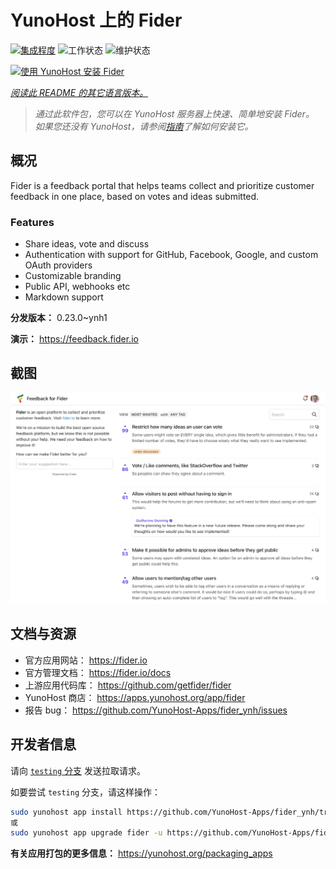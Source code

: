 <!--
注意：此 README 由 <https://github.com/YunoHost/apps/tree/master/tools/readme_generator> 自动生成
请勿手动编辑。
-->

# YunoHost 上的 Fider

[![集成程度](https://apps.yunohost.org/badge/integration/fider)](https://ci-apps.yunohost.org/ci/apps/fider/)
![工作状态](https://apps.yunohost.org/badge/state/fider)
![维护状态](https://apps.yunohost.org/badge/maintained/fider)

[![使用 YunoHost 安装 Fider](https://install-app.yunohost.org/install-with-yunohost.svg)](https://install-app.yunohost.org/?app=fider)

*[阅读此 README 的其它语言版本。](./ALL_README.md)*

> *通过此软件包，您可以在 YunoHost 服务器上快速、简单地安装 Fider。*  
> *如果您还没有 YunoHost，请参阅[指南](https://yunohost.org/install)了解如何安装它。*

## 概况

Fider is a feedback portal that helps teams collect and prioritize customer feedback in one place, based on votes and ideas submitted.

### Features

- Share ideas, vote and discuss
- Authentication with support for GitHub, Facebook, Google, and custom OAuth providers
- Customizable branding
- Public API, webhooks etc
- Markdown support


**分发版本：** 0.23.0~ynh1

**演示：** <https://feedback.fider.io>

## 截图

![Fider 的截图](./doc/screenshots/screenshot.png)

## 文档与资源

- 官方应用网站： <https://fider.io>
- 官方管理文档： <https://fider.io/docs>
- 上游应用代码库： <https://github.com/getfider/fider>
- YunoHost 商店： <https://apps.yunohost.org/app/fider>
- 报告 bug： <https://github.com/YunoHost-Apps/fider_ynh/issues>

## 开发者信息

请向 [`testing` 分支](https://github.com/YunoHost-Apps/fider_ynh/tree/testing) 发送拉取请求。

如要尝试 `testing` 分支，请这样操作：

```bash
sudo yunohost app install https://github.com/YunoHost-Apps/fider_ynh/tree/testing --debug
或
sudo yunohost app upgrade fider -u https://github.com/YunoHost-Apps/fider_ynh/tree/testing --debug
```

**有关应用打包的更多信息：** <https://yunohost.org/packaging_apps>
